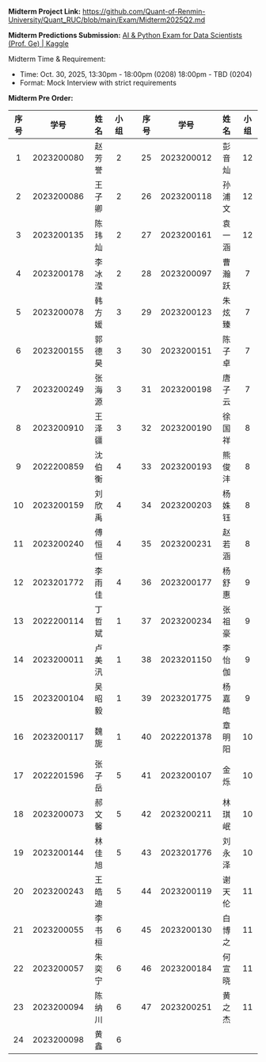 **Midterm Project Link:** https://github.com/Quant-of-Renmin-University/Quant_RUC/blob/main/Exam/Midterm2025Q2.md



**Midterm Predictions Submission:** [AI & Python Exam for Data Scientists (Prof. Ge) | Kaggle](https://www.kaggle.com/competitions/ai-python-exam-for-data-scientists-prof-ge)



Midterm Time & Requirement:

- Time: Oct. 30, 2025, 13:30pm - 18:00pm (0208)  18:00pm - TBD (0204)
- Format: Mock Interview with strict requirements

**Midterm Pre Order:**



| 序号 |    学号    |  姓名  | 小组 |   | 序号 |    学号    |  姓名  | 小组 |
|:----:|:----------:|:------:|:----:|---|:----:|:----------:|:------:|:----:|
|   1  | 2023200080 | 赵芳誉 |   2  |   |  25  | 2023200012 | 彭音灿 |  12  |
|   2  | 2023200086 | 王子卿 |   2  |   |  26  | 2023200118 | 孙浦文 |  12  |
|   3  | 2023200135 | 陈玮灿 |   2  |   |  27  | 2023200161 | 袁一涵 |  12  |
|   4  | 2023200178 | 李冰滢 |   2  |   |  28  | 2023200097 | 曹瀚跃 |   7  |
|   5  | 2023200078 | 韩方媛 |   3  |   |  29  | 2023200123 | 朱炫臻 |   7  |
|   6  | 2023200155 | 郭德昊 |   3  |   |  30  | 2023200151 | 陈子卓 |   7  |
|   7  | 2023200249 | 张海源 |   3  |   |  31  | 2023200198 | 唐子云 |   7  |
|   8  | 2023200910 | 王泽疆 |   3  |   |  32  | 2023200190 | 徐国祥 |   8  |
|   9  | 2022200859 | 沈伯衡 |   4  |   |  33  | 2023200193 | 熊俊沣 |   8  |
|  10  | 2023200159 | 刘欣禹 |   4  |   |  34  | 2023200203 | 杨姝钰 |   8  |
|  11  | 2023200240 | 傅恒恒 |   4  |   |  35  | 2023200231 | 赵若涵 |   8  |
|  12  | 2023201772 | 李雨佳 |   4  |   |  36  | 2023200177 | 杨舒惠 |   9  |
|  13  | 2022200114 | 丁哲斌 |   1  |   |  37  | 2023200234 | 张祖豪 |   9  |
|  14  | 2023200011 | 卢美汛 |   1  |   |  38  | 2023201150 | 李怡伽 |   9  |
|  15  | 2023200104 | 吴昭毅 |   1  |   |  39  | 2023201775 | 杨嘉皓 |   9  |
|  16  | 2023200117 |  魏旎  |   1  |   |  40  | 2022201378 | 章明阳 |  10  |
|  17  | 2022201596 | 张子岳 |   5  |   |  41  | 2023200107 |  金烁  |  10  |
|  18  | 2023200073 | 郝文馨 |   5  |   |  42  | 2023200211 | 林琪岷 |  10  |
|  19  | 2023200144 | 林佳旭 |   5  |   |  43  | 2023201776 | 刘永泽 |  10  |
|  20  | 2023200243 | 王皓迪 |   5  |   |  44  | 2023200119 | 谢天伦 |  11  |
|  21  | 2023200055 | 李书桓 |   6  |   |  45  | 2023200130 | 白博之 |  11  |
|  22  | 2023200057 | 朱奕宁 |   6  |   |  46  | 2023200184 | 何宣晓 |  11  |
|  23  | 2023200094 | 陈纳川 |   6  |   |  47  | 2023200251 | 黄之杰 |  11  |
|  24  | 2023200098 |  黄鑫  |   6  |   |      |            |        |      |
